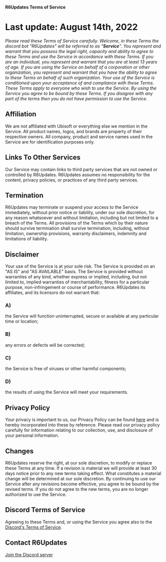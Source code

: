 **R6Updates Terms of Service**
# Last update: August 14th, 2022
*Please read these Terms of Service carefully.*
*Welcome, in these Terms the discord bot "R6Updates" will be referred to as "**Service**".*
*You represent and warrant that you possess the legal right, capacity and ability to agree to these Terms and use the Service in accordance with these Terms. If you are an individual, you represent and warrant that you are at least 13 years of age.
If you are using the Service on behalf of a corporation or other organization, you represent and warrant that you have the ability to agree to these Terms on behalf of such organization.*
*Your use of the Service is conditioned upon your acceptance of and compliance with these Terms. These Terms apply to everyone who wish to use the Service.*
*By using the Service you agree to be bound by these Terms. If you disagree with any part of the terms then you do not have permission to use the Service.*
## Affiliation
We are not affiliated with Ubisoft or everything else we mention in the Service. All product names, logos, and brands are property of their respective owners. All company, product and service names used in the Service are for identification purposes only.
## Links To Other Services
Our Service may contain links to third party services that are not owned or controlled by R6Updates.
R6Updates assumes no responsibility for the content, privacy policies, or practices of any third party services.
## Termination
R6Updates may terminate or suspend your access to the Service immediately, without prior notice or liability, under our sole discretion, for any reason whatsoever and without limitation, including but not limited to a breach of the Terms.
All provisions of the Terms which by their nature should survive termination shall survive termination, including, without limitation, ownership provisions, warranty disclaimers, indemnity and limitations of liability.
## Disclaimer
Your use of the Service is at your sole risk. The Service is provided on an "AS IS" and "AS AVAILABLE" basis. The Service is provided without warranties of any kind, whether express or implied, including, but not limited to, implied warranties of merchantability, fitness for a particular purpose, non-infringement or course of performance.
R6Updates its affiliates, and its licensors do not warrant that:
### A)
the Service will function uninterrupted, secure or available at any particular time or location;
### B)
any errors or defects will be corrected;
### C)
the Service is free of viruses or other harmful components;
### D)
the results of using the Service will meet your requirements.
## Privacy Policy
Your privacy is important to us, our Privacy Policy can be found [here](https://github.com/Kaapo38/R6Updates/blob/main/terms-of-service.md) and is hereby incorporated into these by reference. Please read our privacy policy carefully for information relating to our collection, use, and disclosure of your personal information.
## Changes
R6Updates reserve the right, at our sole discretion, to modify or replace these Terms at any time. If a revision is material we will provide at least 30 days notice prior to any new terms taking effect. What constitutes a material change will be determined at our sole discretion.
By continuing to use our Service after any revisions become effective, you agree to be bound by the revised terms. If you do not agree to the new terms, you are no longer authorized to use the Service.
## Discord Terms of Service
Agreeing to these Terms and, or using the Service you agree also to the [Discord's Terms of Service](https://discord.com/terms).
## Contact R6Updates
[Join the Discord server](https://discord.gg/jpHSJsm)
